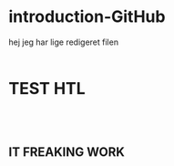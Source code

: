 # introduction-GitHub
hej jeg har lige redigeret filen
<br><br>
<bold>
  <h1>TEST HTL</h1>
  </bold>
<br><br>
<h2>IT FREAKING WORK</h2>
